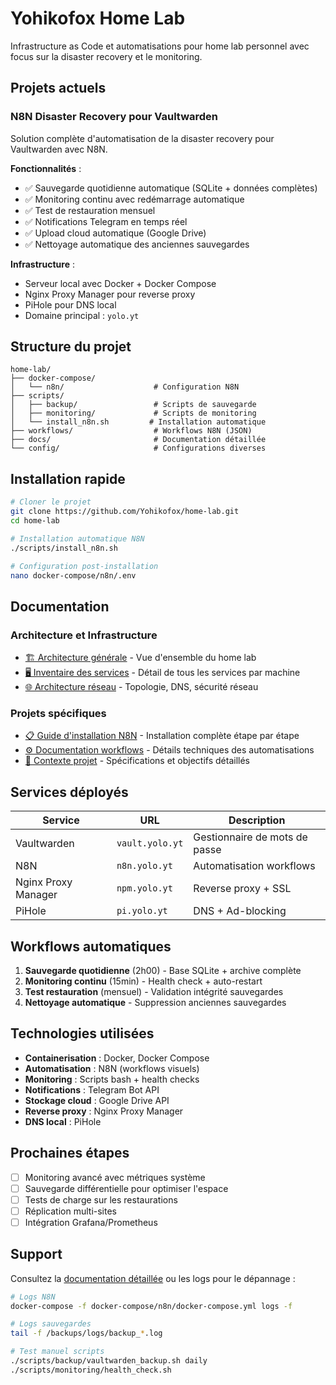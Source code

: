 # Yohikofox Home Lab

Infrastructure as Code et automatisations pour home lab personnel avec focus sur la disaster recovery et le monitoring.

## Projets actuels

### N8N Disaster Recovery pour Vaultwarden

Solution complète d'automatisation de la disaster recovery pour Vaultwarden avec N8N.

**Fonctionnalités** :
- ✅ Sauvegarde quotidienne automatique (SQLite + données complètes)
- ✅ Monitoring continu avec redémarrage automatique
- ✅ Test de restauration mensuel
- ✅ Notifications Telegram en temps réel
- ✅ Upload cloud automatique (Google Drive)
- ✅ Nettoyage automatique des anciennes sauvegardes

**Infrastructure** :
- Serveur local avec Docker + Docker Compose
- Nginx Proxy Manager pour reverse proxy
- PiHole pour DNS local
- Domaine principal : `yolo.yt`

## Structure du projet

```
home-lab/
├── docker-compose/
│   └── n8n/                    # Configuration N8N
├── scripts/
│   ├── backup/                 # Scripts de sauvegarde
│   ├── monitoring/             # Scripts de monitoring
│   └── install_n8n.sh         # Installation automatique
├── workflows/                  # Workflows N8N (JSON)
├── docs/                       # Documentation détaillée
└── config/                     # Configurations diverses
```

## Installation rapide

```bash
# Cloner le projet
git clone https://github.com/Yohikofox/home-lab.git
cd home-lab

# Installation automatique N8N
./scripts/install_n8n.sh

# Configuration post-installation
nano docker-compose/n8n/.env
```

## Documentation

### Architecture et Infrastructure
- [🏗️ Architecture générale](docs/ARCHITECTURE.md) - Vue d'ensemble du home lab
- [🖥️ Inventaire des services](docs/SERVICES.md) - Détail de tous les services par machine
- [🌐 Architecture réseau](docs/NETWORK.md) - Topologie, DNS, sécurité réseau

### Projets spécifiques
- [📋 Guide d'installation N8N](docs/INSTALLATION.md) - Installation complète étape par étape
- [⚙️ Documentation workflows](docs/WORKFLOWS.md) - Détails techniques des automatisations
- [🎯 Contexte projet](CLAUDE.md) - Spécifications et objectifs détaillés

## Services déployés

| Service | URL | Description |
|---------|-----|-------------|
| Vaultwarden | `vault.yolo.yt` | Gestionnaire de mots de passe |
| N8N | `n8n.yolo.yt` | Automatisation workflows |
| Nginx Proxy Manager | `npm.yolo.yt` | Reverse proxy + SSL |
| PiHole | `pi.yolo.yt` | DNS + Ad-blocking |

## Workflows automatiques

1. **Sauvegarde quotidienne** (2h00) - Base SQLite + archive complète
2. **Monitoring continu** (15min) - Health check + auto-restart
3. **Test restauration** (mensuel) - Validation intégrité sauvegardes
4. **Nettoyage automatique** - Suppression anciennes sauvegardes

## Technologies utilisées

- **Containerisation** : Docker, Docker Compose
- **Automatisation** : N8N (workflows visuels)
- **Monitoring** : Scripts bash + health checks
- **Notifications** : Telegram Bot API
- **Stockage cloud** : Google Drive API
- **Reverse proxy** : Nginx Proxy Manager
- **DNS local** : PiHole

## Prochaines étapes

- [ ] Monitoring avancé avec métriques système
- [ ] Sauvegarde différentielle pour optimiser l'espace
- [ ] Tests de charge sur les restaurations
- [ ] Réplication multi-sites
- [ ] Intégration Grafana/Prometheus

## Support

Consultez la [documentation détaillée](docs/) ou les logs pour le dépannage :

```bash
# Logs N8N
docker-compose -f docker-compose/n8n/docker-compose.yml logs -f

# Logs sauvegardes
tail -f /backups/logs/backup_*.log

# Test manuel scripts
./scripts/backup/vaultwarden_backup.sh daily
./scripts/monitoring/health_check.sh
```